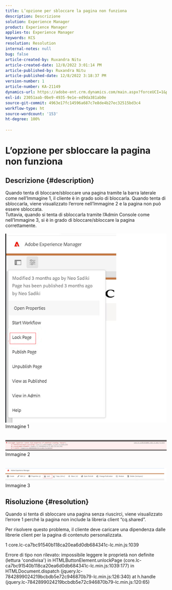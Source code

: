 ```yaml
---
title: L’opzione per sbloccare la pagina non funziona
description: Descrizione
solution: Experience Manager
product: Experience Manager
applies-to: Experience Manager
keywords: KCS
resolution: Resolution
internal-notes: null
bug: false
article-created-by: Ruxandra Nitu
article-created-date: 12/8/2022 3:01:14 PM
article-published-by: Ruxandra Nitu
article-published-date: 12/8/2022 3:18:37 PM
version-number: 1
article-number: KA-21149
dynamics-url: https://adobe-ent.crm.dynamics.com/main.aspx?forceUCI=1&pagetype=entityrecord&etn=knowledgearticle&id=6c4cce23-0977-ed11-81aa-6045bd006a22
exl-id: 23051aab-0be9-4935-9e1e-ed9da381ab0e
source-git-commit: 4963e17fc14596a687c7e8de4b27ec32515bd3c4
workflow-type: ht
source-wordcount: '153'
ht-degree: 100%

---
```


# L’opzione per sbloccare la pagina non funziona

## Descrizione {#description}

Quando tenta di bloccare/sbloccare una pagina tramite la barra laterale come nell’Immagine 1, il cliente è in grado solo di bloccarla. Quando tenta di sbloccarla, viene visualizzato l’errore nell’Immagine 2 e la pagina non può essere sbloccata. <br>Tuttavia, quando si tenta di sbloccarla tramite l’Admin Console come nell’Immagine 3, si è in grado di bloccare/sbloccare la pagina correttamente.<br> <br>![](assets/___b57d848c-0b77-ed11-81aa-6045bd006a22___.png)<br>Immagine 1<br> <br> <br>![](assets/___41e58f92-0b77-ed11-81aa-6045bd006a22___.png)<br>Immagine 2<br> <br> <br>![](assets/___43e58f92-0b77-ed11-81aa-6045bd006a22___.png)<br>Immagine 3

## Risoluzione {#resolution}


Quando si tenta di sbloccare una pagina senza riuscirci, viene visualizzato l’errore 1 perché la pagina non include la libreria client “cq.shared”.

Per risolvere questo problema, il cliente deve caricare una dipendenza dalle librerie client per la pagina di contenuto personalizzata.





1 core.lc-ca7bc91540b118ca20ea6d0db684341c-lc.min.js:1039

Errore di tipo non rilevato: impossibile leggere le proprietà non definite (lettura &#39;condivisa&#39;)
in HTMLButtonElement.unlockPage (core.lc-ca7bc91540b118ca20ea6d0db684341c-lc.min.js:1039:177)
in HTMLDocument.dispatch (jquery.lc-7842899024219bcbdb5e72c946870b79-lc.min.js:126:340)
at h.handle (jquery.lc-7842899024219bcbdb5e72c946870b79-lc.min.js:120:65)
